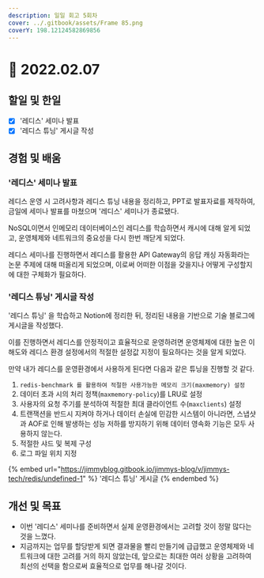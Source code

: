 ```yaml
---
description: 일일 회고 5회차
cover: ../.gitbook/assets/Frame 85.png
coverY: 198.12124582869856
---
```


# 🙂 2022.02.07

## 할일 및 한일

* [x] '레디스' 세미나 발표
* [x] '레디스 튜닝' 게시글 작성

## 경험 및 배움

### '레디스' 세미나 발표

레디스 운영 시 고려사항과 레디스 튜닝 내용을 정리하고, PPT로 발표자료를 제작하여, 금일에 세미나 발표를 마쳤으며 '레디스' 세미나가 종료됐다.

NoSQL이면서 인메모리 데이터베이스인 레디스를 학습하면서 캐시에 대해 알게 되었고, 운영체제와 네트워크의 중요성을 다시 한번 깨닫게 되었다.

레디스 세미나를 진행하면서 레디스를 활용한 API Gateway의 응답 캐싱 자동화라는 논문 주제에 대해 떠올리게 되었으며, 이로써 어떠한 이점을 갖을지나 어떻게 구성할지에 대한 구체화가 필요하다.



### '레디스 튜닝' 게시글 작성

'레디스 튜닝' 을 학습하고 Notion에 정리한 뒤, 정리된 내용을 기반으로 기술 블로그에 게시글을 작성했다.

이를 진행하면서 레디스를 안정적이고 효율적으로 운영하려면 운영체제에 대한 높은 이해도와 레디스 환경 설정에서의 적절한 설정값 지정이 필요하다는 것을 알게 되었다.



만약 내가 레디스를 운영환경에서 사용하게 된다면 다음과 같은 튜닝을 진행할 것 같다.

1. `redis-benchmark 를 활용하여 적절한 사용가능한 메모리 크기(maxmemory) 설정`
2. 데이터 초과 시의 처리 정책(`maxmemory-policy`)를 LRU로 설정
3. 사용자의 요청 주기를 분석하여 적절한 최대 클라이언트 수(`maxclients`) 설정
4. 트랜잭션을 반드시 지켜야 하거나 데이터 손실에 민감한 시스템이 아니라면, 스냅샷과 AOF로 인해 발생하는 성능 저하를 방지하기 위해 데이터 영속화 기능은 모두 사용하지 않는다.
5. 적절한 샤드 및 복제 구성
6. 로그 파일 위치 지정



{% embed url="https://jimmyblog.gitbook.io/jimmys-blog/v/jimmys-tech/redis/undefined-1" %}
'레디스 튜닝' 게시글
{% endembed %}

## 개선 및 목표

* 이번 '레디스' 세미나를 준비하면서 실제 운영환경에서는 고려할 것이 정말 많다는 것을 느꼈다.
* 지금까지는 업무를 할당받게 되면 결과물을 빨리 만들기에 급급했고 운영체제와 네트워크에 대한 고려를 거의 하지 않았는데, 앞으로는 최대한 여러 상황을 고려하여 최선의 선택을 함으로써 효율적으로 업무를 해나갈 것이다.

